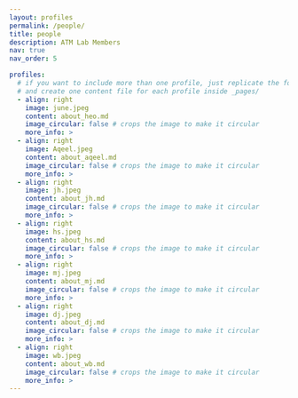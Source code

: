 ```yaml
---
layout: profiles
permalink: /people/
title: people
description: ATM Lab Members
nav: true
nav_order: 5

profiles:
  # if you want to include more than one profile, just replicate the following block
  # and create one content file for each profile inside _pages/
  - align: right
    image: june.jpeg
    content: about_heo.md
    image_circular: false # crops the image to make it circular
    more_info: >
  - align: right
    image: Aqeel.jpeg
    content: about_aqeel.md
    image_circular: false # crops the image to make it circular
    more_info: >
  - align: right
    image: jh.jpeg
    content: about_jh.md
    image_circular: false # crops the image to make it circular
    more_info: >
  - align: right
    image: hs.jpeg
    content: about_hs.md
    image_circular: false # crops the image to make it circular
    more_info: >
  - align: right
    image: mj.jpeg
    content: about_mj.md
    image_circular: false # crops the image to make it circular
    more_info: >
  - align: right
    image: dj.jpeg
    content: about_dj.md
    image_circular: false # crops the image to make it circular
    more_info: >
  - align: right
    image: wb.jpeg
    content: about_wb.md
    image_circular: false # crops the image to make it circular
    more_info: >
---
```

